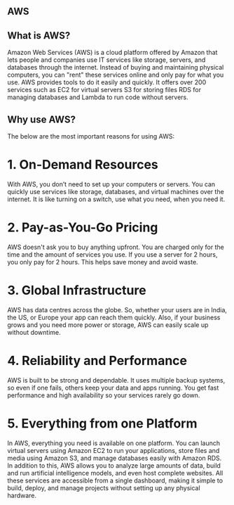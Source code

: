 ## AWS

## What is AWS?
Amazon Web Services (AWS) is a cloud platform offered by Amazon that lets people and companies use IT services like storage, servers, and databases through the internet. 
Instead of buying and maintaining physical computers, you can "rent" these services online and only pay for what you use.
AWS provides tools to do it easily and quickly. It offers over 200 services such as 
EC2 for virtual servers
S3 for storing files 
RDS for managing databases
and Lambda to run code without servers.

## Why use AWS?
The below are the most important reasons for using AWS:

# 1. On-Demand Resources
With AWS, you don’t need to set up your computers or servers. You can quickly use services like storage, databases, and virtual machines over the internet. 
It is like turning on a switch, use what you need, when you need it.

# 2. Pay-as-You-Go Pricing
AWS doesn't ask you to buy anything upfront. You are charged only for the time and the amount of services you use. 
If you use a server for 2 hours, you only pay for 2 hours. This helps save money and avoid waste.

# 3. Global Infrastructure
AWS has data centres across the globe. So, whether your users are in India, the US, or Europe your app can reach them quickly.
Also, if your business grows and you need more power or storage, AWS can easily scale up without downtime.

# 4. Reliability and Performance
AWS is built to be strong and dependable. It uses multiple backup systems, so even if one fails, others keep your data and apps running.
You get fast performance and high availability so your services rarely go down.

# 5. Everything from one Platform
In AWS, everything you need is available on one platform. You can launch virtual servers using Amazon EC2 to run your applications, store files and media using Amazon S3, and manage databases easily with Amazon RDS.
In addition to this, AWS allows you to analyze large amounts of data, build and run artificial intelligence models, and even host complete websites.
All these services are accessible from a single dashboard, making it simple to build, deploy, and manage projects without setting up any physical hardware.
